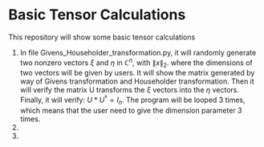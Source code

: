 # Basic Tensor Calculations
This repository will show some basic tensor calculations
1. In file Givens_Householder_transformation.py, it will randomly generate two nonzero vectors $\xi$ and $\eta$ in $\mathbb{C}^{n}$, with $\lVert x \rVert_2$. where the dimensions of two vectors will be given by users. It will show the matrix generated by way of Givens transformation and Householder transformation. Then it will verify the matrix U transforms the $\xi$ vectors into the $\eta$ vectors. Finally, it will verify: $U*U^{\dagger}= I_n$. The program will be looped 3 times, which means that the user need to give the dimension parameter 3 times.
2.
3. 
